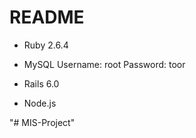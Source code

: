 # README



* Ruby 2.6.4

* MySQL Username: root Password: toor

* Rails 6.0 

* Node.js

"# MIS-Project" 
